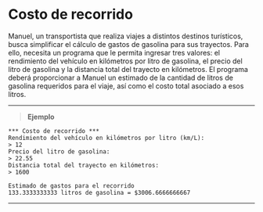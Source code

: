 ﻿# Costo de recorrido

Manuel, un transportista que realiza viajes a distintos destinos turísticos, busca simplificar el cálculo de gastos 
de gasolina para sus trayectos. Para ello, necesita un programa que le permita ingresar tres valores: el rendimiento 
del vehículo en kilómetros por litro de gasolina, el precio del litro de gasolina y la distancia total del trayecto 
en kilómetros. El programa deberá proporcionar a Manuel un estimado de la cantidad de litros de gasolina requeridos 
para el viaje, así como el costo total asociado a esos litros.

---

> **Ejemplo**

```
*** Costo de recorrido ***
Rendimiento del vehículo en kilómetros por litro (km/L):
> 12
Precio del litro de gasolina:
> 22.55
Distancia total del trayecto en kilómetros:
> 1600

Estimado de gastos para el recorrido
133.3333333333 litros de gasolina = $3006.6666666667
```

---

